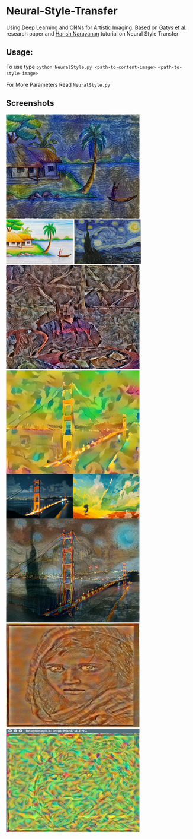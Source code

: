 # Neural-Style-Transfer
Using Deep Learning and CNNs for Artistic Imaging.
Based on [Gatys et al.](https://arxiv.org/pdf/1508.06576.pdf) research paper and [Harish Narayanan](https://harishnarayanan.org/writing/artistic-style-transfer/) tutorial on Neural Style Transfer 
## Usage:
To use type `python NeuralStyle.py <path-to-content-image> <path-to-style-image>`

For More Parameters Read `NeuralStyle.py`
## Screenshots
<img src="./Output/Output7/output.jpg" alt="ScreenShot" width="360" height="280" />
<img src="./Output/Output7/content_image_7.jpg" alt="ScreenShot" width="180" height="120" />
<img src="./Output/Output7/style_image_3.jpg" alt="ScreenShot" width="180" height="120" />
<img src="./Output/Output8/output.jpg" alt="Screen Shot" width="360" height="280">
<img style="float:left;" src="./Output/Output5/output.jpg" alt="ScreenShot" width="360" height="280" />
<img style="float:left;" src="./Output/Output5/content_image_5.jpg" alt="ScreenShot" width="180" height="120" />
<img style="float: left;" src="./Output/Output5/style_image_5.jpg" alt="ScreenShot" width="180" height="120" />
<img style="clear: left;" src="./Output/Output4/output.jpg" alt="ScreenShot" width="360" height="280" />
<img src="./Output/Output3/output.jpg" alt="ScreenShot" width="360" height="280" />
<img src="./Output/Output2/result_image_1.png" alt="ScreenShot" width="360" height="280" />
